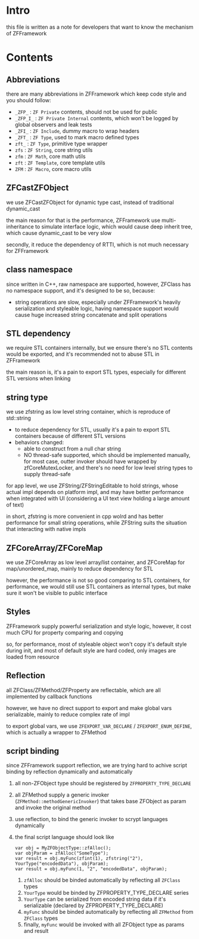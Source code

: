 # Intro

this file is written as a note for developers that want to know the mechanism of ZFFramework

# Contents

## Abbreviations

there are many abbreviations in ZFFramework which keep code style and you should follow:

* `_ZFP_` : `ZF Private` contents, should not be used for public
* `_ZFP_I_` : `ZF Private Internal` contents, which won't be logged by global observers and leak tests
* `_ZFI_` : `ZF Include`, dummy macro to wrap headers
* `_ZFT_` : `ZF Type`, used to mark macro defined types
* `zft_` : `ZF Type`, primitive type wrapper
* `zfs` : `ZF String`, core string utils
* `zfm` : `ZF Math`, core math utils
* `zft` : `ZF Template`, core template utils
* `ZFM` : `ZF Macro`, core macro utils


## ZFCastZFObject

we use ZFCastZFObject for dynamic type cast, instead of traditional dynamic_cast

the main reason for that is the performance, ZFFramework use multi-inheritance to simulate interface logic,
which would cause deep inherit tree, which cause dynamic_cast to be very slow

secondly, it reduce the dependency of RTTI, which is not much necessary for ZFFramework


## class namespace

since written in C++, raw namespace are supported, however,
ZFClass has no namespace support, and it's designed to be so, because:

* string operations are slow, especially under ZFFramework's heavily serialization and styleable logic,
    having namespace support would cause huge increased string concatenate and split operations


## STL dependency

we require STL containers internally, but we ensure there's no STL contents would be exported,
and it's recommended not to abuse STL in ZFFramework

the main reason is, it's a pain to export STL types,
especially for different STL versions when linking


## string type

we use zfstring as low level string container, which is reproduce of std::string

* to reduce dependency for STL, usually it's a pain to export STL containers because of different STL versions
* behaviors changed:
    * able to construct from a null char string
    * NO thread-safe supported,
        which should be implemented manually,
        for most case, outter invoker should have wrapped by zfCoreMutexLocker,
        and there's no need for low level string types to supply thread-safe

for app level, we use ZFString/ZFStringEditable to hold strings,
whose actual impl depends on platform impl,
and may have better performance when integrated with UI
(considering a UI text view holding a large amount of text)

in short, zfstring is more convenient in cpp wolrd and has better performance for small string operations,
while ZFString suits the situation that interacting with native impls


## ZFCoreArray/ZFCoreMap

we use ZFCoreArray as low level array/list container, and ZFCoreMap for map/unordered_map,
mainly to reduce dependency for STL

however, the performance is not so good comparing to STL containers,
for performance, we would still use STL containers as internal types,
but make sure it won't be visible to public interface


## Styles

ZFFramework supply powerful serialization and style logic,
however, it cost much CPU for property comparing and copying

so, for performance, most of styleable object won't copy it's default style during init,
and most of default style are hard coded, only images are loaded from resource


## Reflection

all ZFClass/ZFMethod/ZFProperty are reflectable,
which are all implemented by callback functions

however, we have no direct support to export and make global vars serializable,
mainly to reduce complex rate of impl

to export global vars, we use `ZFEXPORT_VAR_DECLARE` / `ZFEXPORT_ENUM_DEFINE`,
which is actually a wrapper to ZFMethod


## script binding

since ZFFramework support reflection,
we are trying hard to achive script binding by reflection dynamically and automatically

1. all non-ZFObject type should be registered by `ZFPROPERTY_TYPE_DECLARE`
1. all ZFMethod supply a generic invoker (`ZFMethod::methodGenericInvoker`)
    that takes base ZFObject as param and invoke the original method
1. use reflection, to bind the generic invoker to scrypt languages dynamically
1. the final script language should look like

    ```
    var obj = MyZFObjectType::zfAlloc();
    var objParam = zfAlloc("SomeType");
    var result = obj.myFunc(zfint(1), zfstring("2"), YourType("encodedData"), objParam);
    var result = obj.myFunc(1, "2", "encodedData", objParam);
    ```

    1. `zfAlloc` should be binded automatically by reflecting all `ZFClass` types
    1. `YourType` would be binded by ZFPROPERTY_TYPE_DECLARE series
    1. `YourType` can be serialized from encoded string data if it's serializable
      (declared by ZFPROPERTY_TYPE_DECLARE)
    1. `myFunc` should be binded automatically by reflecting all `ZFMethod` from `ZFClass` types
    1. finally, `myFunc` would be invoked with all ZFObject type as params and result

